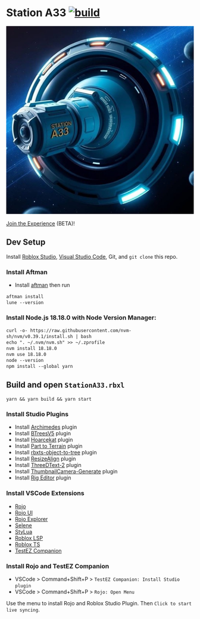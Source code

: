 # Station A33 [![build](https://github.com/AngleOpera/StationA33/actions/workflows/build.yml/badge.svg)](https://github.com/AngleOpera/StationA33/actions/workflows/build.yml)

[![thumbnail](./assets/marketing/game_icon.jpg)](https://ro.blox.com/Ebh5?af_dp=roblox%3A%2F%2FplaceId%3D129543241385348%26launchData%3Dutm1%25253A0%25252C0%25252Cweb-link%25252Chome-hero-play-button%25252C%25253B&af_web_dp=https%3A%2F%2Fwww.roblox.com%2Fgames%2Fstart%3FplaceId%3D129543241385348%26launchData%3Dutm1%25253A0%25252C0%25252Cweb-link%25252Chome-hero-play-button%25252C%25253B)

[Join the Experience](https://ro.blox.com/Ebh5?af_dp=roblox%3A%2F%2FplaceId%3D129543241385348%26launchData%3Dutm1%25253A0%25252C0%25252Cweb-link%25252Chome-hero-play-button%25252C%25253B&af_web_dp=https%3A%2F%2Fwww.roblox.com%2Fgames%2Fstart%3FplaceId%3D129543241385348%26launchData%3Dutm1%25253A0%25252C0%25252Cweb-link%25252Chome-hero-play-button%25252C%25253B) (BETA)!

## Dev Setup

Install [Roblox Studio](https://www.roblox.com/create), [Visual Studio Code](https://code.visualstudio.com/download), Git, and `git clone` this repo.

### Install Aftman

- Install [aftman](https://github.com/LPGhatguy/aftman/releases) then run
 
```console
aftman install
lune --version
```

### Install Node.js 18.18.0 with Node Version Manager:

```console
curl -o- https://raw.githubusercontent.com/nvm-sh/nvm/v0.39.1/install.sh | bash
echo ". ~/.nvm/nvm.sh" >> ~/.zprofile
nvm install 18.18.0
nvm use 18.18.0
node --version
npm install --global yarn
```

## Build and open `StationA33.rbxl`

```console
yarn && yarn build && yarn start
```

### Install Studio Plugins

- Install [Archimedes](https://create.roblox.com/store/asset/144938633/Archimedes-v319) plugin
- Install [BTreesV5](https://create.roblox.com/store/asset/4702098000/BTreesV5) plugin
- Install [Hoarcekat](https://create.roblox.com/marketplace/asset/4621580428/Hoarcekat) plugin
- Install [Part to Terrain](https://create.roblox.com/store/asset/261634767/Part-to-Terrain) plugin
- Install [rbxts-object-to-tree](https://www.roblox.com/library/3379119778/rbxts-object-to-tree) plugin
- Install [ResizeAlign](https://create.roblox.com/store/asset/165534573/Stravant-ResizeAlign) plugin
- Install [ThreeDText-2](https://create.roblox.com/store/asset/2273628561/ThreeDText-2) plugin
- Install [ThumbnailCamera-Generate](https://create.roblox.com/store/asset/9231353080/ThumbmailCamera-Generate) plugin
- Install [Rig Editor](https://devforum.roblox.com/t/modern-rig-editor-plugin/260728) plugin

### Install VSCode Extensions

- [Rojo](https://marketplace.visualstudio.com/items?itemName=evaera.vscode-rojo)
- [Rojo UI](https://marketplace.visualstudio.com/items?itemName=muoshuu.rojo-ui)
- [Rojo Explorer](https://marketplace.visualstudio.com/items?itemName=Meqolo.rojo-explorer)
- [Selene](https://marketplace.visualstudio.com/items?itemName=Kampfkarren.selene-vscode)
- [StyLua](https://marketplace.visualstudio.com/items?itemName=JohnnyMorganz.stylua)
- [Roblox LSP](https://marketplace.visualstudio.com/items?itemName=Nightrains.robloxlsp)
- [Roblox TS](https://marketplace.visualstudio.com/items?itemName=Roblox-TS.vscode-roblox-ts)
- [TestEZ Companion](https://marketplace.visualstudio.com/items?itemName=tacheometrist.testez-companion)

### Install Rojo and TestEZ Companion

- VSCode > Command+Shift+P > `TestEZ Companion: Install Studio plugin`
- VSCode > Command+Shift+P > `Rojo: Open Menu`

Use the menu to install Rojo and Roblox Studio Plugin. Then `Click to start live syncing`.

